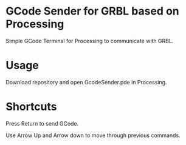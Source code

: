 # GCode Sender for GRBL based on Processing

Simple GCode Terminal for Processing to communicate with GRBL.

# Usage

Download repository and open GcodeSender.pde in Processing.

# Shortcuts

Press Return to send GCode.

Use Arrow Up and Arrow down to move through previous commands.
